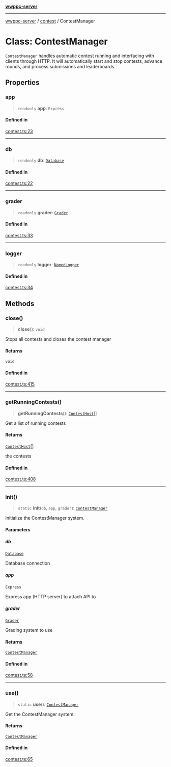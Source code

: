 [**wwppc-server**](../../README.md)

***

[wwppc-server](../../modules.md) / [contest](../README.md) / ContestManager

# Class: ContestManager

`ContestManager` handles automatic contest running and interfacing with clients through HTTP.
It will automatically start and stop contests, advance rounds, and process submissions and leaderboards.

## Properties

### app

> `readonly` **app**: `Express`

#### Defined in

[contest.ts:23](https://github.com/WWPPC/WWPPC-server/blob/893fab4901e205d136b5570c7c0b518b74b2e9d9/src/contest.ts#L23)

***

### db

> `readonly` **db**: [`Database`](../../database/classes/Database.md)

#### Defined in

[contest.ts:22](https://github.com/WWPPC/WWPPC-server/blob/893fab4901e205d136b5570c7c0b518b74b2e9d9/src/contest.ts#L22)

***

### grader

> `readonly` **grader**: [`Grader`](../../grader/classes/Grader.md)

#### Defined in

[contest.ts:33](https://github.com/WWPPC/WWPPC-server/blob/893fab4901e205d136b5570c7c0b518b74b2e9d9/src/contest.ts#L33)

***

### logger

> `readonly` **logger**: [`NamedLogger`](../../log/classes/NamedLogger.md)

#### Defined in

[contest.ts:34](https://github.com/WWPPC/WWPPC-server/blob/893fab4901e205d136b5570c7c0b518b74b2e9d9/src/contest.ts#L34)

## Methods

### close()

> **close**(): `void`

Stops all contests and closes the contest manager

#### Returns

`void`

#### Defined in

[contest.ts:415](https://github.com/WWPPC/WWPPC-server/blob/893fab4901e205d136b5570c7c0b518b74b2e9d9/src/contest.ts#L415)

***

### getRunningContests()

> **getRunningContests**(): [`ContestHost`](ContestHost.md)[]

Get a list of running contests

#### Returns

[`ContestHost`](ContestHost.md)[]

the contests

#### Defined in

[contest.ts:408](https://github.com/WWPPC/WWPPC-server/blob/893fab4901e205d136b5570c7c0b518b74b2e9d9/src/contest.ts#L408)

***

### init()

> `static` **init**(`db`, `app`, `grader`): [`ContestManager`](ContestManager.md)

Initialize the ContestManager system.

#### Parameters

##### db

[`Database`](../../database/classes/Database.md)

Database connection

##### app

`Express`

Express app (HTTP server) to attach API to

##### grader

[`Grader`](../../grader/classes/Grader.md)

Grading system to use

#### Returns

[`ContestManager`](ContestManager.md)

#### Defined in

[contest.ts:58](https://github.com/WWPPC/WWPPC-server/blob/893fab4901e205d136b5570c7c0b518b74b2e9d9/src/contest.ts#L58)

***

### use()

> `static` **use**(): [`ContestManager`](ContestManager.md)

Get the ContestManager system.

#### Returns

[`ContestManager`](ContestManager.md)

#### Defined in

[contest.ts:65](https://github.com/WWPPC/WWPPC-server/blob/893fab4901e205d136b5570c7c0b518b74b2e9d9/src/contest.ts#L65)
